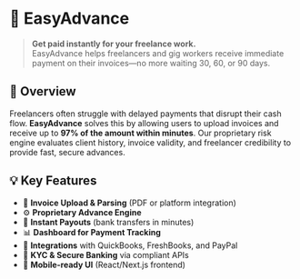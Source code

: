 # 🚀 EasyAdvance

> **Get paid instantly for your freelance work.**  
EasyAdvance helps freelancers and gig workers receive immediate payment on their invoices—no more waiting 30, 60, or 90 days.

## 📌 Overview

Freelancers often struggle with delayed payments that disrupt their cash flow. **EasyAdvance** solves this by allowing users to upload invoices and receive up to **97% of the amount within minutes**. Our proprietary risk engine evaluates client history, invoice validity, and freelancer credibility to provide fast, secure advances.

## 💡 Key Features

- 🔄 **Invoice Upload & Parsing** (PDF or platform integration)
- ⚙️ **Proprietary Advance Engine**  
- 💸 **Instant Payouts** (bank transfers in minutes)
- 📊 **Dashboard for Payment Tracking**
- 🔗 **Integrations** with QuickBooks, FreshBooks, and PayPal
- 🔐 **KYC & Secure Banking** via compliant APIs
- 📱 **Mobile-ready UI** (React/Next.js frontend)
